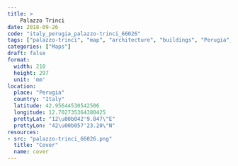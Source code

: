 ```yaml
---
title: > 
    Palazzo Trinci
date: 2018-09-26
code: "italy_perugia_palazzo-trinci_66026"
tags: ["palazzo-trinci", "map", "architecture", "buildings", "Perugia", "Italy"]
categories: ["Maps"]
draft: false
format:
  width: 210
  height: 297
  unit: 'mm'
location:
  place: "Perugia"
  country: "Italy"
  latitude: 42.95644530542506
  longitude: 12.702735364380425
  prettyLat: "12\u00b042'9.847\"E"
  prettyLon: "42\u00b057'23.20\"N"
resources:
- src: "palazzo-trinci_66026.png"
  title: "Cover"
  name: cover
---
```

